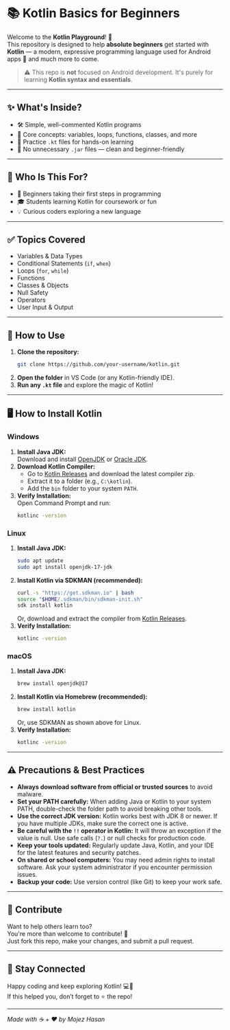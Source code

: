 # 📚 Kotlin Basics for Beginners

Welcome to the **Kotlin Playground**! 🎉  
This repository is designed to help **absolute beginners** get started with **Kotlin** — a modern, expressive programming language used for Android apps 🚀 and much more to come.

> ⚠️ This repo is **not** focused on Android development. It's purely for learning **Kotlin syntax and essentials**.

---

## ✨ What's Inside?

- 🛠️ Simple, well-commented Kotlin programs  
- 📌 Core concepts: variables, loops, functions, classes, and more  
- 🧠 Practice `.kt` files for hands-on learning  
- 🚫 No unnecessary `.jar` files — clean and beginner-friendly

---

## 🤔 Who Is This For?

- 🐣 Beginners taking their first steps in programming  
- 🎓 Students learning Kotlin for coursework or fun  
- 💡 Curious coders exploring a new language  

---

## ✅ Topics Covered

- Variables & Data Types  
- Conditional Statements (`if`, `when`)  
- Loops (`for`, `while`)  
- Functions  
- Classes & Objects  
- Null Safety  
- Operators  
- User Input & Output  

---

## 🚀 How to Use

1. **Clone the repository:**  
   ```sh
   git clone https://github.com/your-username/kotlin.git
   ```
2. **Open the folder** in VS Code (or any Kotlin-friendly IDE).
3. **Run any `.kt` file** and explore the magic of Kotlin!

---

## 🖥️ How to Install Kotlin

### Windows

1. **Install Java JDK:**  
   Download and install [OpenJDK](https://adoptium.net/) or [Oracle JDK](https://www.oracle.com/java/technologies/downloads/).
2. **Download Kotlin Compiler:**  
   - Go to [Kotlin Releases](https://github.com/JetBrains/kotlin/releases) and download the latest compiler zip.
   - Extract it to a folder (e.g., `C:\kotlin`).
   - Add the `bin` folder to your system `PATH`.
3. **Verify Installation:**  
   Open Command Prompt and run:
   ```sh
   kotlinc -version
   ```

### Linux

1. **Install Java JDK:**  
   ```sh
   sudo apt update
   sudo apt install openjdk-17-jdk
   ```
2. **Install Kotlin via SDKMAN (recommended):**  
   ```sh
   curl -s "https://get.sdkman.io" | bash
   source "$HOME/.sdkman/bin/sdkman-init.sh"
   sdk install kotlin
   ```
   Or, download and extract the compiler from [Kotlin Releases](https://github.com/JetBrains/kotlin/releases).
3. **Verify Installation:**  
   ```sh
   kotlinc -version
   ```

### macOS

1. **Install Java JDK:**  
   ```sh
   brew install openjdk@17
   ```
2. **Install Kotlin via Homebrew (recommended):**  
   ```sh
   brew install kotlin
   ```
   Or, use SDKMAN as shown above for Linux.
3. **Verify Installation:**  
   ```sh
   kotlinc -version
   ```

---

## ⚠️ Precautions & Best Practices

- **Always download software from official or trusted sources** to avoid malware.
- **Set your PATH carefully:** When adding Java or Kotlin to your system PATH, double-check the folder path to avoid breaking other tools.
- **Use the correct JDK version:** Kotlin works best with JDK 8 or newer. If you have multiple JDKs, make sure the correct one is active.
- **Be careful with the `!!` operator in Kotlin:** It will throw an exception if the value is null. Use safe calls (`?.`) or null checks for production code.
- **Keep your tools updated:** Regularly update Java, Kotlin, and your IDE for the latest features and security patches.
- **On shared or school computers:** You may need admin rights to install software. Ask your system administrator if you encounter permission issues.
- **Backup your code:** Use version control (like Git) to keep your work safe.

---

## 🤝 Contribute

Want to help others learn too?  
You're more than welcome to contribute! 🌟  
Just fork this repo, make your changes, and submit a pull request.

---

## 🌟 Stay Connected

Happy coding and keep exploring Kotlin! 💻💖  
If this helped you, don’t forget to ⭐ the repo!

---

_Made with ☕ + ❤️ by Mojez Hasan_
